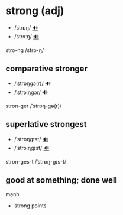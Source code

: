 # strong (adj)

- /strɒŋ/ [🔊](https://www.oxfordlearnersdictionaries.com/media/english/uk_pron/s/str/stron/strong__gb_2.mp3)
- /strɔːŋ/ [🔊](https://www.oxfordlearnersdictionaries.com/media/english/us_pron/s/str/stron/strong__us_1.mp3)

stro-ng /strɒ-ŋ/

## comparative stronger 

- /ˈstrɒŋɡə(r)/ [🔊](https://www.oxfordlearnersdictionaries.com/media/english/uk_pron/s/str/stron/stronger__gb_1.mp3)
- /ˈstrɔːŋɡər/ [🔊](https://www.oxfordlearnersdictionaries.com/media/english/us_pron/s/str/stron/stronger__us_2.mp3)

stron-ger /ˈstrɒŋ-ɡə(r)/

## superlative strongest

- /ˈstrɒŋɡɪst/ [🔊](https://www.oxfordlearnersdictionaries.com/media/english/uk_pron/s/str/stron/strongest__gb_1.mp3)
- /ˈstrɔːŋɡɪst/ [🔊](https://www.oxfordlearnersdictionaries.com/media/english/us_pron/s/str/stron/strongest__us_1.mp3)

stron-ges-t /ˈstrɒŋ-ɡɪs-t/

## good at something; done well

mạnh

- strong points